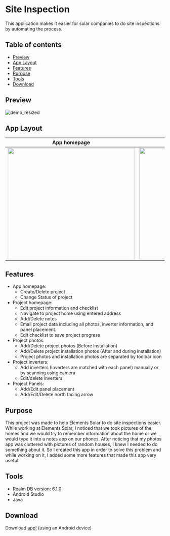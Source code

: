 # Site Inspection

This application makes it easier for solar companies to do site inspections by automating the process.

## Table of contents
* [Preview](#preview)
* [App Layout](#app-layout)
* [Features](#features)
* [Purpose](#purpose)
* [Tools](#tools)
* [Download](#download)

## Preview

![demo_resized](https://user-images.githubusercontent.com/33325959/103190381-88542c00-4885-11eb-941c-78080d990b77.gif)

## App Layout

App homepage             |  Project homepage | Project photos | Project inverters | Project Panels
:-------------------------:|:-------------------------:|:-------------------------:|:-------------------------:|:-------------------------:
<img src="https://user-images.githubusercontent.com/33325959/103191450-e551e100-4889-11eb-8204-2b95429e2383.png" width="400" height="350"/> | <img src="https://user-images.githubusercontent.com/33325959/103191672-b2f4b380-488a-11eb-8972-90b66c7d9adb.png" width="400" height="350"/> | <img src="https://user-images.githubusercontent.com/33325959/103191487-0e727180-488a-11eb-940a-7069caa9ecf3.png" width="400" height="350"/> | <img src="https://user-images.githubusercontent.com/33325959/103191919-a02eae80-488b-11eb-8927-7361f94ddbd9.png" width="400" height="350"/> | <img src="https://user-images.githubusercontent.com/33325959/103191914-9c9b2780-488b-11eb-96c8-bb469c5a5478.png" width="400" height="350"/>

## Features

* App homepage: 
	* Create/Delete project
	* Change Status of project
* Project homepage: 
	* Edit project information and checklist
	* Navigate to project home using entered address
	* Add/Delete notes
	* Email project data including all photos, inverter information, and panel placement.
	* Edit checklist to save project progress 
* Project photos: 
	* Add/Delete project photos (Before Installation)
	* Add/Delete project installation photos (After and during installation)
	* Project photos and installation photos are separated by toolbar icon
* Project inverters:
	* Add inverters (Inverters are matched with each panel) manually or by scanning using camera
	* Edit/delete inverters
* Project Panels:
	* Add/Edit panel placement
	* Add/Edit/Delete north facing arrow

## Purpose
This project was made to help Elements Solar to do site inspections easier. While working at Elements Solar, I 
noticed that we took pictures of the homes and we would try to remember information about the home or we would type it into
a notes app on our phones. After noticing that my photos app was cluttered with pictures of random houses, I knew I needed to do 
something about it. So I created this app in order to solve this problem and while working on it, I added some more features
that made this app very useful.
	
## Tools
* Realm DB version: 6.1.0
* Android Studio
* Java

## Download

Download [app!](https://github.com/Amark18/Site_Inspection/tree/master/release) (using an Android device)

